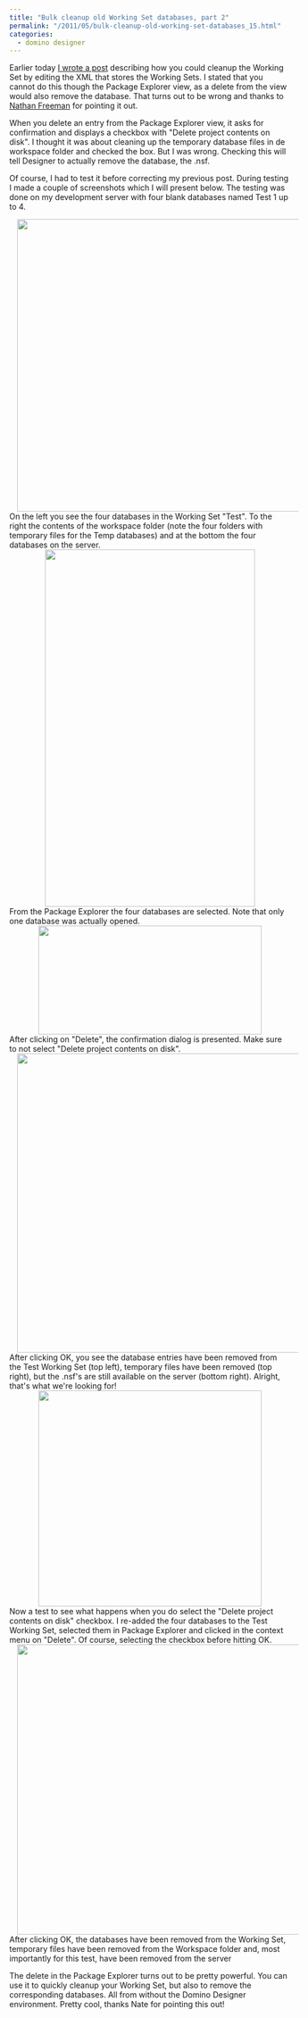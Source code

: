 ```yaml
---
title: "Bulk cleanup old Working Set databases, part 2"
permalink: "/2011/05/bulk-cleanup-old-working-set-databases_15.html"
categories:
  - domino designer
---
```

Earlier today <a href="/2011/05/bulk-cleanup-old-working-set-databases.html">I wrote a post</a> describing how you could cleanup the Working Set by editing the XML that stores the Working Sets. I stated that you cannot do this though the Package Explorer view, as a delete from the view would also remove the database. That turns out to be wrong and thanks to <a href="http://nathan.lotus911.com/">Nathan Freeman</a> for pointing it out.

When you delete an entry from the Package Explorer view, it asks for confirmation and displays a checkbox with "Delete project contents on disk". I thought it was about cleaning up the temporary database files in de workspace folder and checked the box. But I was wrong. Checking this will tell Designer to actually remove the database, the .nsf.

Of course, I had to test it before correcting my previous post. During testing I made a couple of screenshots which I will present below. The testing was done on my development server with four blank databases named Test 1 up to 4.

<div class="separator" style="clear: both; text-align: center;"><a href="http://1.bp.blogspot.com/-f4S8MWrtNR0/TdAgIqDCAMI/AAAAAAAAACI/OGbXcKlaIN0/s1600/Screenshot+-+15-5-2011+%252C+19_43_33.png" imageanchor="1" style="margin-left: 1em; margin-right: 1em;"><img border="0" height="524" src="http://1.bp.blogspot.com/-f4S8MWrtNR0/TdAgIqDCAMI/AAAAAAAAACI/OGbXcKlaIN0/s640/Screenshot+-+15-5-2011+%252C+19_43_33.png" width="640" /></a></div>On the left you see the four databases in the Working Set "Test". To the right the contents of the workspace folder (note the four folders with temporary files for the Temp databases) and at the bottom the four databases on the server.

<div class="separator" style="clear: both; text-align: center;"><a href="http://3.bp.blogspot.com/-oLaG_6KrF-U/TdAgIzHUcOI/AAAAAAAAACM/2KIlGN1tIvE/s1600/Screenshot+-+15-5-2011+%252C+19_51_29.png" imageanchor="1" style="margin-left: 1em; margin-right: 1em;"><img border="0" height="640" src="http://3.bp.blogspot.com/-oLaG_6KrF-U/TdAgIzHUcOI/AAAAAAAAACM/2KIlGN1tIvE/s640/Screenshot+-+15-5-2011+%252C+19_51_29.png" width="376" /></a></div>From the Package Explorer the four databases are selected. Note that only one database was actually opened.

<div class="separator" style="clear: both; text-align: center;"><a href="http://2.bp.blogspot.com/-ISgLgLTMUcU/TdAgJSkwg1I/AAAAAAAAACQ/2A8x4xV8K1E/s1600/Screenshot+-+15-5-2011+%252C+19_52_01.png" imageanchor="1" style="margin-left: 1em; margin-right: 1em;"><img border="0" height="195" src="http://2.bp.blogspot.com/-ISgLgLTMUcU/TdAgJSkwg1I/AAAAAAAAACQ/2A8x4xV8K1E/s400/Screenshot+-+15-5-2011+%252C+19_52_01.png" width="400" /></a></div>After clicking on "Delete", the confirmation dialog is presented. Make sure to not select "Delete project contents on disk".

<div class="separator" style="clear: both; text-align: center;"><a href="http://4.bp.blogspot.com/-7HcbdNP_aJM/TdAgJk_IqVI/AAAAAAAAACU/r6jWZoLSzRE/s1600/Screenshot+-+15-5-2011+%252C+19_53_47.png" imageanchor="1" style="margin-left: 1em; margin-right: 1em;"><img border="0" height="536" src="http://4.bp.blogspot.com/-7HcbdNP_aJM/TdAgJk_IqVI/AAAAAAAAACU/r6jWZoLSzRE/s640/Screenshot+-+15-5-2011+%252C+19_53_47.png" width="640" /></a></div>After clicking OK, you see the database entries have been removed from the Test Working Set (top left), temporary files have been removed (top right), but the .nsf's are still available on the server (bottom right). Alright, that's what we're looking for!

<div class="separator" style="clear: both; text-align: center;"><a href="http://3.bp.blogspot.com/-Ic36Y-JpurM/TdAgJ2HbbgI/AAAAAAAAACY/uDHF1ZZt5cc/s1600/Screenshot+-+15-5-2011+%252C+20_17_00.png" imageanchor="1" style="margin-left: 1em; margin-right: 1em;"><img border="0" height="387" src="http://3.bp.blogspot.com/-Ic36Y-JpurM/TdAgJ2HbbgI/AAAAAAAAACY/uDHF1ZZt5cc/s400/Screenshot+-+15-5-2011+%252C+20_17_00.png" width="400" /></a></div>Now a test to see what happens when you do select the "Delete project contents on disk" checkbox. I re-added the four databases to the Test Working Set, selected them in Package Explorer and clicked in the context menu on "Delete". Of course, selecting the checkbox before hitting OK.

<div class="separator" style="clear: both; text-align: center;"><a href="http://4.bp.blogspot.com/-W3RKJUgOnhI/TdAgKZIvorI/AAAAAAAAACc/QPkiDSpYlLU/s1600/Screenshot+-+15-5-2011+%252C+20_17_59.png" imageanchor="1" style="margin-left: 1em; margin-right: 1em;"><img border="0" height="520" src="http://4.bp.blogspot.com/-W3RKJUgOnhI/TdAgKZIvorI/AAAAAAAAACc/QPkiDSpYlLU/s640/Screenshot+-+15-5-2011+%252C+20_17_59.png" width="640" /></a></div>After clicking OK, the databases have been removed from the Working Set, temporary files have been removed from the Workspace folder and, most importantly for this test, have been removed from the server

The delete in the Package Explorer turns out to be pretty powerful. You can use it to quickly cleanup your Working Set, but also to remove the corresponding databases. All from without the Domino Designer environment. Pretty cool, thanks Nate for pointing this out!

